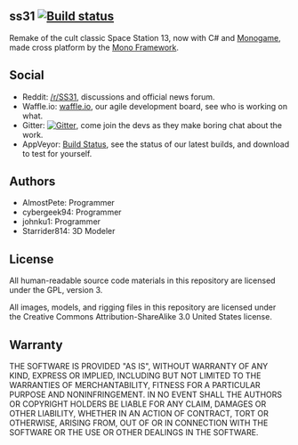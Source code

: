 ## ss31 [![Build status](https://ci.appveyor.com/api/projects/status/pqht5nwba1a26m8k?svg=true)](https://ci.appveyor.com/project/cybergeek94/ss31)
Remake of the cult classic Space Station 13, now with C# and [Monogame](http://www.monogame.net/), made cross platform by the [Mono Framework](http://www.mono-project.com/).

Social
-
* Reddit: [/r/SS31](http://www.reddit.com/r/SS31), discussions and official news forum.
* Waffle.io: [waffle.io](https://waffle.io/ss31/ss31), our agile development board, see who is working on what.
* Gitter: [![Gitter](https://badges.gitter.im/Join%20Chat.svg)](https://gitter.im/ss31/ss31), come join the devs as they make boring chat about the work.
* AppVeyor: [Build Status](https://ci.appveyor.com/project/cybergeek94/ss31), see the status of our latest builds, and download to test for yourself.

Authors
-
* AlmostPete: Programmer
* cybergeek94: Programmer
* johnku1: Programmer
* Starrider814: 3D Modeler

License
-
All human-readable source code materials in this repository are licensed under the GPL, version 3.

All images, models, and rigging files in this repository are licensed under the Creative Commons Attribution-ShareAlike 3.0 United States license.

Warranty
-
THE SOFTWARE IS PROVIDED "AS IS", WITHOUT WARRANTY OF ANY KIND, EXPRESS OR
IMPLIED, INCLUDING BUT NOT LIMITED TO THE WARRANTIES OF MERCHANTABILITY, FITNESS
FOR A PARTICULAR PURPOSE AND NONINFRINGEMENT. IN NO EVENT SHALL THE AUTHORS OR
COPYRIGHT HOLDERS BE LIABLE FOR ANY CLAIM, DAMAGES OR OTHER LIABILITY, WHETHER
IN AN ACTION OF CONTRACT, TORT OR OTHERWISE, ARISING FROM, OUT OF OR IN
CONNECTION WITH THE SOFTWARE OR THE USE OR OTHER DEALINGS IN THE SOFTWARE.
